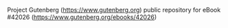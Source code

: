 Project Gutenberg (https://www.gutenberg.org) public repository for eBook #42026 (https://www.gutenberg.org/ebooks/42026)
